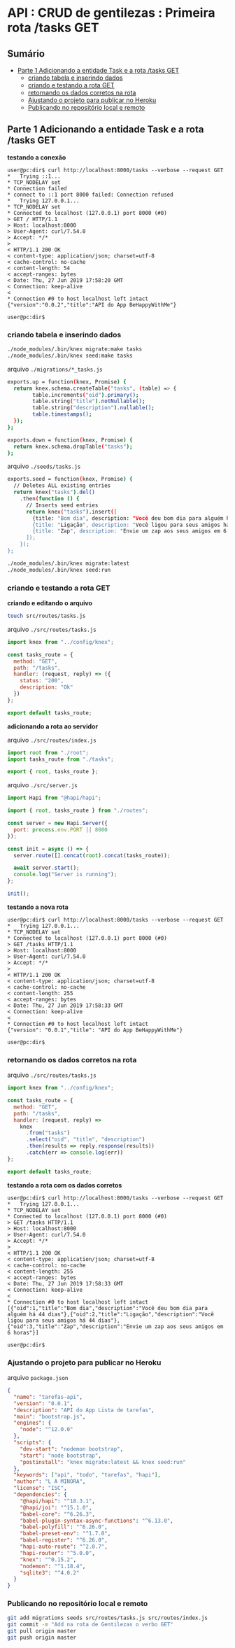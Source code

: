 # [](#header) API : CRUD de gentilezas : Primeira rota /tasks GET <!-- omit in toc -->

## Sumário <!-- omit in toc -->

- [Parte 1 Adicionando a entidade Task e a rota /tasks GET](#parte-1-adicionando-a-entidade-task-e-a-rota-tasks-get)
  - [criando tabela e inserindo dados](#criando-tabela-e-inserindo-dados)
  - [criando e testando a rota GET](#criando-e-testando-a-rota-get)
  - [retornando os dados corretos na rota](#retornando-os-dados-corretos-na-rota)
  - [Ajustando o projeto para publicar no Heroku](#ajustando-o-projeto-para-publicar-no-heroku)
  - [Publicando no repositório local e remoto](#publicando-no-reposit%c3%b3rio-local-e-remoto)

## Parte 1 Adicionando a entidade Task e a rota /tasks GET

**testando a conexão**

```console
user@pc:dir$ curl http://localhost:8000/tasks --verbose --request GET
*   Trying ::1...
* TCP_NODELAY set
* Connection failed
* connect to ::1 port 8000 failed: Connection refused
*   Trying 127.0.0.1...
* TCP_NODELAY set
* Connected to localhost (127.0.0.1) port 8000 (#0)
> GET / HTTP/1.1
> Host: localhost:8000
> User-Agent: curl/7.54.0
> Accept: */*
>
< HTTP/1.1 200 OK
< content-type: application/json; charset=utf-8
< cache-control: no-cache
< content-length: 54
< accept-ranges: bytes
< Date: Thu, 27 Jun 2019 17:58:20 GMT
< Connection: keep-alive
<
* Connection #0 to host localhost left intact
{"version":"0.0.2","title":"API do App BeHappyWithMe"}

user@pc:dir$
```

### criando tabela e inserindo dados

```sh
./node_modules/.bin/knex migrate:make tasks
./node_modules/.bin/knex seed:make tasks
```

arquivo `./migrations/*_tasks.js`

```sh
exports.up = function(knex, Promise) {
  return knex.schema.createTable("tasks", (table) => {
        table.increments("oid").primary();
        table.string("title").notNullable();
        table.string("description").nullable();
        table.timestamps();
  });
};

exports.down = function(knex, Promise) {
  return knex.schema.dropTable("tasks");
};
```

arquivo `./seeds/tasks.js`

```sh
exports.seed = function(knex, Promise) {
  // Deletes ALL existing entries
  return knex("tasks").del()
    .then(function () {
      // Inserts seed entries
      return knex("tasks").insert([
        {title: "Bom dia", description: "Você deu bom dia para alguém há 44 dias"},
        {title: "Ligação", description: "Você ligou para seus amigos há 44 dias"},
        {title: "Zap", description: "Envie um zap aos seus amigos em 6 horas"}
      ]);
    });
};
```

```sh
./node_modules/.bin/knex migrate:latest
./node_modules/.bin/knex seed:run
```

### criando e testando a rota GET

**criando e editando o arquivo**

```sh
touch src/routes/tasks.js
```

arquivo `./src/routes/tasks.js`

```js
import knex from "../config/knex";

const tasks_route = {
  method: "GET",
  path: "/tasks",
  handler: (request, reply) => ({
    status: "200",
    description: "Ok"
  })
};

export default tasks_route;
```

**adicionando a rota ao servidor**

arquivo `./src/routes/index.js`

```js
import root from "./root";
import tasks_route from "./tasks";

export { root, tasks_route };
```

arquivo `./src/server.js`

```js
import Hapi from "@hapi/hapi";

import { root, tasks_route } from "./routes";

const server = new Hapi.Server({
  port: process.env.PORT || 8000
});

const init = async () => {
  server.route([].concat(root).concat(tasks_route));

  await server.start();
  console.log("Server is running");
};

init();
```

**testando a nova rota**

```console
user@pc:dir$ curl http://localhost:8000/tasks --verbose --request GET
*   Trying 127.0.0.1...
* TCP_NODELAY set
* Connected to localhost (127.0.0.1) port 8000 (#0)
> GET /tasks HTTP/1.1
> Host: localhost:8000
> User-Agent: curl/7.54.0
> Accept: */*
>
< HTTP/1.1 200 OK
< content-type: application/json; charset=utf-8
< cache-control: no-cache
< content-length: 255
< accept-ranges: bytes
< Date: Thu, 27 Jun 2019 17:58:33 GMT
< Connection: keep-alive
<
* Connection #0 to host localhost left intact
{"version": "0.0.1","title": "API do App BeHappyWithMe"}

user@pc:dir$
```

### retornando os dados corretos na rota

arquivo `./src/routes/tasks.js`

```js
import knex from "../config/knex";

const tasks_route = {
  method: "GET",
  path: "/tasks",
  handler: (request, reply) =>
    knex
      .from("tasks")
      .select("oid", "title", "description")
      .then(results => reply.response(results))
      .catch(err => console.log(err))
};

export default tasks_route;
```

**testando a rota com os dados corretos**

```console
user@pc:dir$ curl http://localhost:8000/tasks --verbose --request GET
*   Trying 127.0.0.1...
* TCP_NODELAY set
* Connected to localhost (127.0.0.1) port 8000 (#0)
> GET /tasks HTTP/1.1
> Host: localhost:8000
> User-Agent: curl/7.54.0
> Accept: */*
>
< HTTP/1.1 200 OK
< content-type: application/json; charset=utf-8
< cache-control: no-cache
< content-length: 255
< accept-ranges: bytes
< Date: Thu, 27 Jun 2019 17:58:33 GMT
< Connection: keep-alive
<
* Connection #0 to host localhost left intact
[{"oid":1,"title":"Bom dia","description":"Você deu bom dia para alguém há 44 dias"},{"oid":2,"title":"Ligação","description":"Você ligou para seus amigos há 44 dias"},{"oid":3,"title":"Zap","description":"Envie um zap aos seus amigos em 6 horas"}]

user@pc:dir$
```

### Ajustando o projeto para publicar no Heroku

arquivo `package.json`

```json
{
  "name": "tarefas-api",
  "version": "0.0.1",
  "description": "API do App Lista de tarefas",
  "main": "bootstrap.js",
  "engines": {
    "node": "^12.0.0"
  },
  "scripts": {
    "dev-start": "nodemon bootstrap",
    "start": "node bootstrap",
    "postinstall": "knex migrate:latest && knex seed:run"
  },
  "keywords": ["api", "todo", "tarefas", "hapi"],
  "author": "L A MINORA",
  "license": "ISC",
  "dependencies": {
    "@hapi/hapi": "^18.3.1",
    "@hapi/joi": "^15.1.0",
    "babel-core": "^6.26.3",
    "babel-plugin-syntax-async-functions": "^6.13.0",
    "babel-polyfill": "^6.26.0",
    "babel-preset-env": "^1.7.0",
    "babel-register": "^6.26.0",
    "hapi-auto-route": "^2.0.7",
    "hapi-router": "^5.0.0",
    "knex": "^0.15.2",
    "nodemon": "^1.18.4",
    "sqlite3": "^4.0.2"
  }
}
```

### Publicando no repositório local e remoto

```sh
git add migrations seeds src/routes/tasks.js src/routes/index.js
git commit -m "Add na rota de Gentilezas o verbo GET"
git pull origin master
git push origin master
```
